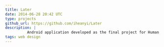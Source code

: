 ```yaml
---
title: Later
date: 2014-06-28 20:42 UTC
type: projects
github_url: https://github.com/iheanyi/Later
description: |
          Android application developed as the final project for Human Computer. Purpose is to automate the sending/posting of messages via SMS, Facebook, or Twitter for a later and more convenient time so the user does not forget. Focus of this project was on User Experience, not on functionality.
tags: web design
---
```

